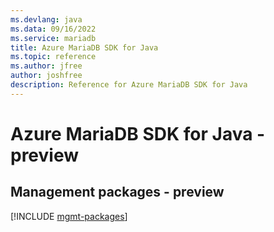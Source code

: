 ```yaml
---
ms.devlang: java
ms.data: 09/16/2022
ms.service: mariadb
title: Azure MariaDB SDK for Java
ms.topic: reference
ms.author: jfree
author: joshfree
description: Reference for Azure MariaDB SDK for Java
---
```

# Azure MariaDB SDK for Java - preview

## Management packages - preview
[!INCLUDE [mgmt-packages](mariadb-mgmt-index.md)]